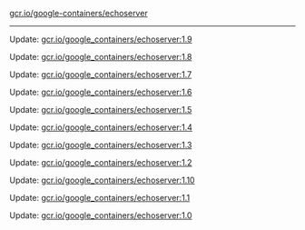 [gcr.io/google-containers/echoserver](https://hub.docker.com/r/cruse/echoserver/tags/) 

----
Update: [gcr.io/google_containers/echoserver:1.9](https://hub.docker.com/r/cruse/echoserver/tags/)

Update: [gcr.io/google_containers/echoserver:1.8](https://hub.docker.com/r/cruse/echoserver/tags/)

Update: [gcr.io/google_containers/echoserver:1.7](https://hub.docker.com/r/cruse/echoserver/tags/)

Update: [gcr.io/google_containers/echoserver:1.6](https://hub.docker.com/r/cruse/echoserver/tags/)

Update: [gcr.io/google_containers/echoserver:1.5](https://hub.docker.com/r/cruse/echoserver/tags/)

Update: [gcr.io/google_containers/echoserver:1.4](https://hub.docker.com/r/cruse/echoserver/tags/)

Update: [gcr.io/google_containers/echoserver:1.3](https://hub.docker.com/r/cruse/echoserver/tags/)

Update: [gcr.io/google_containers/echoserver:1.2](https://hub.docker.com/r/cruse/echoserver/tags/)

Update: [gcr.io/google_containers/echoserver:1.10](https://hub.docker.com/r/cruse/echoserver/tags/)

Update: [gcr.io/google_containers/echoserver:1.1](https://hub.docker.com/r/cruse/echoserver/tags/)

Update: [gcr.io/google_containers/echoserver:1.0](https://hub.docker.com/r/cruse/echoserver/tags/)

